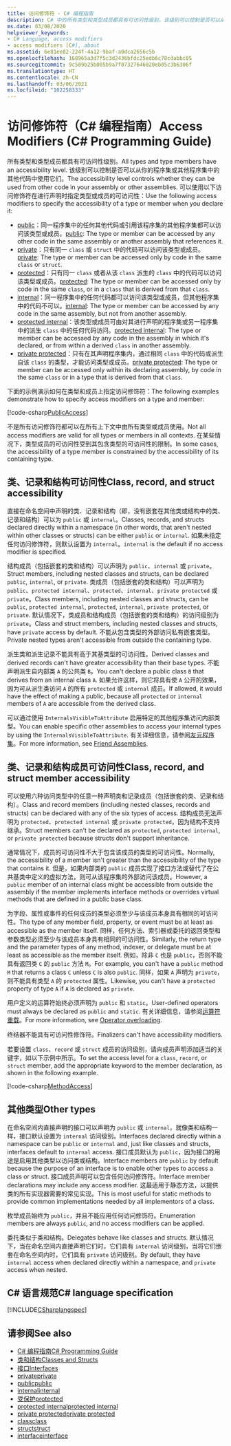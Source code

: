 ```yaml
---
title: 访问修饰符 - C# 编程指南
description: C# 中的所有类型和类型成员都具有可访问性级别，该级别可以控制是否可以从其他代码中使用它们。 查看此访问修饰符列表。
ms.date: 03/08/2020
helpviewer_keywords:
- C# Language, access modifiers
- access modifiers [C#], about
ms.assetid: 6e81ee82-224f-4a12-9baf-a0dca2656c5b
ms.openlocfilehash: 168965a3d7f5c3d2436bfdc25edb6c78cdabbc05
ms.sourcegitcommit: 9c589b25b005b9a7f87327646020eb85c3b6306f
ms.translationtype: HT
ms.contentlocale: zh-CN
ms.lasthandoff: 03/06/2021
ms.locfileid: "102258333"
---
```

# <a name="access-modifiers-c-programming-guide"></a><span data-ttu-id="30d2b-104">访问修饰符（C# 编程指南）</span><span class="sxs-lookup"><span data-stu-id="30d2b-104">Access Modifiers (C# Programming Guide)</span></span>

<span data-ttu-id="30d2b-105">所有类型和类型成员都具有可访问性级别。</span><span class="sxs-lookup"><span data-stu-id="30d2b-105">All types and type members have an accessibility level.</span></span> <span data-ttu-id="30d2b-106">该级别可以控制是否可以从你的程序集或其他程序集中的其他代码中使用它们。</span><span class="sxs-lookup"><span data-stu-id="30d2b-106">The accessibility level controls whether they can be used from other code in your assembly or other assemblies.</span></span> <span data-ttu-id="30d2b-107">可以使用以下访问修饰符在进行声明时指定类型或成员的可访问性：</span><span class="sxs-lookup"><span data-stu-id="30d2b-107">Use the following access modifiers to specify the accessibility of a type or member when you declare it:</span></span>

- <span data-ttu-id="30d2b-108">[public](../../language-reference/keywords/public.md)：同一程序集中的任何其他代码或引用该程序集的其他程序集都可以访问该类型或成员。</span><span class="sxs-lookup"><span data-stu-id="30d2b-108">[public](../../language-reference/keywords/public.md): The type or member can be accessed by any other code in the same assembly or another assembly that references it.</span></span>
- <span data-ttu-id="30d2b-109">[private](../../language-reference/keywords/private.md)：只有同一 `class` 或 `struct` 中的代码可以访问该类型或成员。</span><span class="sxs-lookup"><span data-stu-id="30d2b-109">[private](../../language-reference/keywords/private.md): The type or member can be accessed only by code in the same `class` or `struct`.</span></span>
- <span data-ttu-id="30d2b-110">[protected](../../language-reference/keywords/protected.md)：只有同一 `class` 或者从该 `class` 派生的 `class` 中的代码可以访问该类型或成员。</span><span class="sxs-lookup"><span data-stu-id="30d2b-110">[protected](../../language-reference/keywords/protected.md): The type or member can be accessed only by code in the same `class`, or in a `class` that is derived from that `class`.</span></span>
- <span data-ttu-id="30d2b-111">[internal](../../language-reference/keywords/internal.md)：同一程序集中的任何代码都可以访问该类型或成员，但其他程序集中的代码不可以。</span><span class="sxs-lookup"><span data-stu-id="30d2b-111">[internal](../../language-reference/keywords/internal.md): The type or member can be accessed by any code in the same assembly, but not from another assembly.</span></span>
- <span data-ttu-id="30d2b-112">[protected internal](../../language-reference/keywords/protected-internal.md)：该类型或成员可由对其进行声明的程序集或另一程序集中的派生 `class` 中的任何代码访问。</span><span class="sxs-lookup"><span data-stu-id="30d2b-112">[protected internal](../../language-reference/keywords/protected-internal.md): The type or member can be accessed by any code in the assembly in which it's declared, or from within a derived `class` in another assembly.</span></span>
- <span data-ttu-id="30d2b-113">[private protected](../../language-reference/keywords/private-protected.md)：只有在其声明程序集内，通过相同 `class` 中的代码或派生自该 `class` 的类型，才能访问类型或成员。</span><span class="sxs-lookup"><span data-stu-id="30d2b-113">[private protected](../../language-reference/keywords/private-protected.md): The type or member can be accessed only within its declaring assembly, by code in the same `class` or in a type that is derived from that `class`.</span></span>

<span data-ttu-id="30d2b-114">下面的示例演示如何在类型和成员上指定访问修饰符：</span><span class="sxs-lookup"><span data-stu-id="30d2b-114">The following examples demonstrate how to specify access modifiers on a type and member:</span></span>

[!code-csharp[PublicAccess](~/samples/snippets/csharp/objectoriented/accessmodifiers.cs#PublicAccess)]

<span data-ttu-id="30d2b-115">不是所有访问修饰符都可以在所有上下文中由所有类型或成员使用。</span><span class="sxs-lookup"><span data-stu-id="30d2b-115">Not all access modifiers are valid for all types or members in all contexts.</span></span> <span data-ttu-id="30d2b-116">在某些情况下，类型成员的可访问性受到其包含类型的可访问性的限制。</span><span class="sxs-lookup"><span data-stu-id="30d2b-116">In some cases, the accessibility of a type member is constrained by the accessibility of its containing type.</span></span>

## <a name="class-record-and-struct-accessibility"></a><span data-ttu-id="30d2b-117">类、记录和结构可访问性</span><span class="sxs-lookup"><span data-stu-id="30d2b-117">Class, record, and struct accessibility</span></span>  

<span data-ttu-id="30d2b-118">直接在命名空间中声明的类、记录和结构（即，没有嵌套在其他类或结构中的类、记录和结构）可以为 `public` 或 `internal`。</span><span class="sxs-lookup"><span data-stu-id="30d2b-118">Classes, records, and structs declared directly within a namespace (in other words, that aren't nested within other classes or structs) can be either `public` or `internal`.</span></span> <span data-ttu-id="30d2b-119">如果未指定任何访问修饰符，则默认设置为 `internal`。</span><span class="sxs-lookup"><span data-stu-id="30d2b-119">`internal` is the default if no access modifier is specified.</span></span>

<span data-ttu-id="30d2b-120">结构成员（包括嵌套的类和结构）可以声明为 `public`、`internal` 或 `private`。</span><span class="sxs-lookup"><span data-stu-id="30d2b-120">Struct members, including nested classes and structs, can be declared `public`, `internal`, or `private`.</span></span> <span data-ttu-id="30d2b-121">类成员（包括嵌套的类和结构）可以声明为 `public`、`protected internal`、`protected`、`internal`、`private protected` 或 `private`。</span><span class="sxs-lookup"><span data-stu-id="30d2b-121">Class members, including nested classes and structs, can be `public`, `protected internal`, `protected`, `internal`, `private protected`, or `private`.</span></span> <span data-ttu-id="30d2b-122">默认情况下，类成员和结构成员（包括嵌套的类和结构）的访问级别为 `private`。</span><span class="sxs-lookup"><span data-stu-id="30d2b-122">Class and struct members,  including nested classes and structs, have `private` access by default.</span></span> <span data-ttu-id="30d2b-123">不能从包含类型的外部访问私有嵌套类型。</span><span class="sxs-lookup"><span data-stu-id="30d2b-123">Private nested types aren't accessible from outside the containing type.</span></span>

<span data-ttu-id="30d2b-124">派生类和派生记录不能具有高于其基类型的可访问性。</span><span class="sxs-lookup"><span data-stu-id="30d2b-124">Derived classes and derived records can't have greater accessibility than their base types.</span></span> <span data-ttu-id="30d2b-125">不能声明派生自内部类 `A` 的公共类 `B`。</span><span class="sxs-lookup"><span data-stu-id="30d2b-125">You can't declare a public class `B` that derives from an internal class `A`.</span></span> <span data-ttu-id="30d2b-126">如果允许这样，则它将具有使 `A` 公开的效果，因为可从派生类访问 `A` 的所有 `protected` 或 `internal` 成员。</span><span class="sxs-lookup"><span data-stu-id="30d2b-126">If allowed, it would have the effect of making `A` public, because all `protected` or `internal` members of `A` are accessible from the derived class.</span></span>

<span data-ttu-id="30d2b-127">可以通过使用 `InternalsVisibleToAttribute` 启用特定的其他程序集访问内部类型。</span><span class="sxs-lookup"><span data-stu-id="30d2b-127">You can enable specific other assemblies to access your internal types by using the `InternalsVisibleToAttribute`.</span></span> <span data-ttu-id="30d2b-128">有关详细信息，请参阅[友元程序集](../../../standard/assembly/friend.md)。</span><span class="sxs-lookup"><span data-stu-id="30d2b-128">For more information, see [Friend Assemblies](../../../standard/assembly/friend.md).</span></span>

## <a name="class-record-and-struct-member-accessibility"></a><span data-ttu-id="30d2b-129">类、记录和结构成员可访问性</span><span class="sxs-lookup"><span data-stu-id="30d2b-129">Class, record, and struct member accessibility</span></span>  

<span data-ttu-id="30d2b-130">可以使用六种访问类型中的任意一种声明类和记录成员（包括嵌套的类、记录和结构）。</span><span class="sxs-lookup"><span data-stu-id="30d2b-130">Class and record members (including nested classes, records and structs) can be declared with any of the six types of access.</span></span> <span data-ttu-id="30d2b-131">结构成员无法声明为 `protected`、`protected internal` 或 `private protected`，因为结构不支持继承。</span><span class="sxs-lookup"><span data-stu-id="30d2b-131">Struct members can't be declared as `protected`, `protected internal`, or `private protected` because structs don't support inheritance.</span></span>

<span data-ttu-id="30d2b-132">通常情况下，成员的可访问性不大于包含该成员的类型的可访问性。</span><span class="sxs-lookup"><span data-stu-id="30d2b-132">Normally, the accessibility of a member isn't greater than the accessibility of the type that contains it.</span></span> <span data-ttu-id="30d2b-133">但是，如果内部类的 `public` 成员实现了接口方法或替代了在公共基类中定义的虚拟方法，则可从该程序集的外部访问该成员。</span><span class="sxs-lookup"><span data-stu-id="30d2b-133">However, a `public` member of an internal class might be accessible from outside the assembly if the member implements interface methods or overrides virtual methods that are defined in a public base class.</span></span>

<span data-ttu-id="30d2b-134">为字段、属性或事件的任何成员的类型必须至少与该成员本身具有相同的可访问性。</span><span class="sxs-lookup"><span data-stu-id="30d2b-134">The type of any member field, property, or event must be at least as accessible as the member itself.</span></span> <span data-ttu-id="30d2b-135">同样，任何方法、索引器或委托的返回类型和参数类型必须至少与该成员本身具有相同的可访问性。</span><span class="sxs-lookup"><span data-stu-id="30d2b-135">Similarly, the return type and the parameter types of any method, indexer, or delegate must be at least as accessible as the member itself.</span></span> <span data-ttu-id="30d2b-136">例如，除非 `C` 也是 `public`，否则不能具有返回类 `C` 的 `public` 方法 `M`。</span><span class="sxs-lookup"><span data-stu-id="30d2b-136">For example, you can't have a `public` method `M` that returns a class `C` unless `C` is also `public`.</span></span> <span data-ttu-id="30d2b-137">同样，如果 `A` 声明为 `private`，则不能具有类型 `A` 的 `protected` 属性。</span><span class="sxs-lookup"><span data-stu-id="30d2b-137">Likewise, you can't have a `protected` property of type `A` if `A` is declared as `private`.</span></span>

<span data-ttu-id="30d2b-138">用户定义的运算符始终必须声明为 `public` 和 `static`。</span><span class="sxs-lookup"><span data-stu-id="30d2b-138">User-defined operators must always be declared as `public` and `static`.</span></span> <span data-ttu-id="30d2b-139">有关详细信息，请参阅[运算符重载](../../language-reference/operators/operator-overloading.md)。</span><span class="sxs-lookup"><span data-stu-id="30d2b-139">For more information, see [Operator overloading](../../language-reference/operators/operator-overloading.md).</span></span>

<span data-ttu-id="30d2b-140">终结器不能具有可访问性修饰符。</span><span class="sxs-lookup"><span data-stu-id="30d2b-140">Finalizers can't have accessibility modifiers.</span></span>

<span data-ttu-id="30d2b-141">若要设置 `class`、`record` 或 `struct` 成员的访问级别，请向成员声明添加适当的关键字，如以下示例中所示。</span><span class="sxs-lookup"><span data-stu-id="30d2b-141">To set the access level for a `class`, `record`, or `struct` member, add the appropriate keyword to the member declaration, as shown in the following example.</span></span>

[!code-csharp[MethodAccess](~/samples/snippets/csharp/objectoriented/accessmodifiers.cs#MethodAccess)]

## <a name="other-types"></a><span data-ttu-id="30d2b-142">其他类型</span><span class="sxs-lookup"><span data-stu-id="30d2b-142">Other types</span></span>

<span data-ttu-id="30d2b-143">在命名空间内直接声明的接口可以声明为 `public` 或 `internal`，就像类和结构一样，接口默认设置为 `internal` 访问级别。</span><span class="sxs-lookup"><span data-stu-id="30d2b-143">Interfaces declared directly within a namespace can be `public` or `internal` and, just like classes and structs, interfaces default to `internal` access.</span></span> <span data-ttu-id="30d2b-144">接口成员默认为 `public`，因为接口的用途是启用其他类型以访问类或结构。</span><span class="sxs-lookup"><span data-stu-id="30d2b-144">Interface members are `public` by default because the purpose of an interface is to enable other types to access a class or struct.</span></span> <span data-ttu-id="30d2b-145">接口成员声明可以包含任何访问修饰符。</span><span class="sxs-lookup"><span data-stu-id="30d2b-145">Interface member declarations may include any access modifier.</span></span> <span data-ttu-id="30d2b-146">这最适用于静态方法，以提供类的所有实现器需要的常见实现。</span><span class="sxs-lookup"><span data-stu-id="30d2b-146">This is most useful for static methods to provide common implementations needed by all implementors of a class.</span></span>

<span data-ttu-id="30d2b-147">枚举成员始终为 `public`，并且不能应用任何访问修饰符。</span><span class="sxs-lookup"><span data-stu-id="30d2b-147">Enumeration members are always `public`, and no access modifiers can be applied.</span></span>

<span data-ttu-id="30d2b-148">委托类似于类和结构。</span><span class="sxs-lookup"><span data-stu-id="30d2b-148">Delegates behave like classes and structs.</span></span> <span data-ttu-id="30d2b-149">默认情况下，当在命名空间内直接声明它们时，它们具有 `internal` 访问级别，当将它们嵌套在命名空间内时，它们具有 `private` 访问级别。</span><span class="sxs-lookup"><span data-stu-id="30d2b-149">By default, they have `internal` access when declared directly within a namespace, and `private` access when nested.</span></span>

## <a name="c-language-specification"></a><span data-ttu-id="30d2b-150">C# 语言规范</span><span class="sxs-lookup"><span data-stu-id="30d2b-150">C# language specification</span></span>

[!INCLUDE[CSharplangspec](~/includes/csharplangspec-md.md)]  

## <a name="see-also"></a><span data-ttu-id="30d2b-151">请参阅</span><span class="sxs-lookup"><span data-stu-id="30d2b-151">See also</span></span>

- [<span data-ttu-id="30d2b-152">C# 编程指南</span><span class="sxs-lookup"><span data-stu-id="30d2b-152">C# Programming Guide</span></span>](../index.md)
- [<span data-ttu-id="30d2b-153">类和结构</span><span class="sxs-lookup"><span data-stu-id="30d2b-153">Classes and Structs</span></span>](./index.md)
- [<span data-ttu-id="30d2b-154">接口</span><span class="sxs-lookup"><span data-stu-id="30d2b-154">Interfaces</span></span>](../interfaces/index.md)
- [<span data-ttu-id="30d2b-155">private</span><span class="sxs-lookup"><span data-stu-id="30d2b-155">private</span></span>](../../language-reference/keywords/private.md)
- [<span data-ttu-id="30d2b-156">public</span><span class="sxs-lookup"><span data-stu-id="30d2b-156">public</span></span>](../../language-reference/keywords/public.md)
- [<span data-ttu-id="30d2b-157">internal</span><span class="sxs-lookup"><span data-stu-id="30d2b-157">internal</span></span>](../../language-reference/keywords/internal.md)
- [<span data-ttu-id="30d2b-158">受保护</span><span class="sxs-lookup"><span data-stu-id="30d2b-158">protected</span></span>](../../language-reference/keywords/protected.md)
- [<span data-ttu-id="30d2b-159">protected internal</span><span class="sxs-lookup"><span data-stu-id="30d2b-159">protected internal</span></span>](../../language-reference/keywords/protected-internal.md)
- [<span data-ttu-id="30d2b-160">private protected</span><span class="sxs-lookup"><span data-stu-id="30d2b-160">private protected</span></span>](../../language-reference/keywords/private-protected.md)
- [<span data-ttu-id="30d2b-161">class</span><span class="sxs-lookup"><span data-stu-id="30d2b-161">class</span></span>](../../language-reference/keywords/class.md)
- [<span data-ttu-id="30d2b-162">struct</span><span class="sxs-lookup"><span data-stu-id="30d2b-162">struct</span></span>](../../language-reference/builtin-types/struct.md)
- [<span data-ttu-id="30d2b-163">interface</span><span class="sxs-lookup"><span data-stu-id="30d2b-163">interface</span></span>](../../language-reference/keywords/interface.md)
